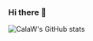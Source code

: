 ### Hi there 👋

![CalaW's GitHub stats](https://github-readme-stats.vercel.app/api?username=CalaW&show_icons=true&count_private=true&theme=nord&include_all_commits=true&hide_rank=true)

<!--[![Top Langs](https://github-readme-stats.vercel.app/api/top-langs/?username=CalaW&layout=compact)](https://github.com/anuraghazra/github-readme-stats)-->

<!--
**CalaW/CalaW** is a ✨ _special_ ✨ repository because its `README.md` (this file) appears on your GitHub profile.

Here are some ideas to get you started:

- 🔭 I’m currently working on ...
- 🌱 I’m currently learning ...
- 👯 I’m looking to collaborate on ...
- 🤔 I’m looking for help with ...
- 💬 Ask me about ...
- 📫 How to reach me: ...
- 😄 Pronouns: ...
- ⚡ Fun fact: ...
-->
